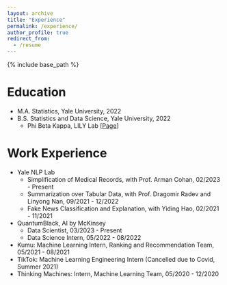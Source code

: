 ```yaml
---
layout: archive
title: "Experience"
permalink: /experience/
author_profile: true
redirect_from:
  - /resume
---
```


{% include base_path %}

Education
======
* M.A. Statistics, Yale University, 2022
* B.S. Statistics and Data Science, Yale University, 2022
  * Phi Beta Kappa, LILY Lab [<a href="https://yale-lily.github.io/">Page</a>]

Work Experience
======
* Yale NLP Lab
  * Simplification of Medical Records, with Prof. Arman Cohan, 02/2023 - Present
  * Summarization over Tabular Data, with Prof. Dragomir Radev and Linyong Nan, 09/2021 - 12/2022
  * Fake News Classification and Explanation, with Yiding Hao, 02/2021 - 11/2021
* QuantumBlack, AI by McKinsey
  * Data Scientist, 03/2023 - Present
  * Data Science Intern, 05/2022 - 08/2022
* Kumu: Machine Learning Intern, Ranking and Recommendation Team, 05/2021 - 08/2021
* TikTok: Machine Learning Engineering Intern (Cancelled due to Covid, Summer 2021)
* Thinking Machines: Intern, Machine Learning Team, 05/2020 - 12/2020
